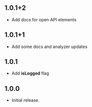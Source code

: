## 1.0.1+2

* Add docs for open API elements

## 1.0.1+1

* Add some docs and analyzer updates

## 1.0.1

* Add **isLogged** flag

## 1.0.0

* Initial release.
